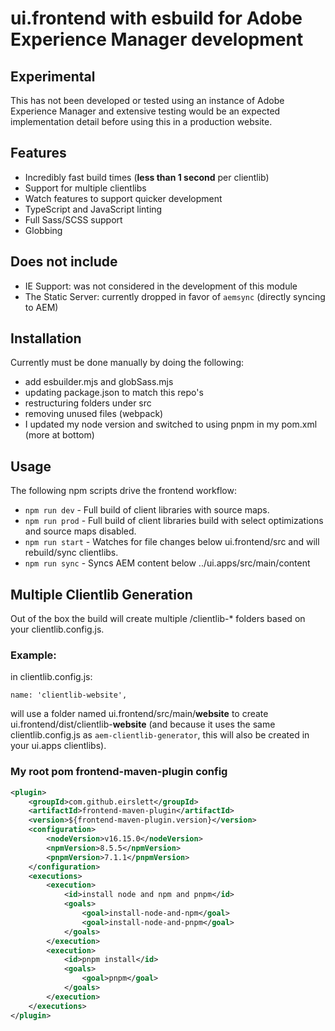 # ui.frontend with esbuild for Adobe Experience Manager development

## Experimental

This has not been developed or tested using an instance of Adobe Experience Manager and extensive testing would be an expected implementation detail before using this in a production website.

## Features

-   Incredibly fast build times (**less than 1 second** per clientlib)
-   Support for multiple clientlibs
-   Watch features to support quicker development
-   TypeScript and JavaScript linting
-   Full Sass/SCSS support
-   Globbing

## Does not include

-   IE Support: was not considered in the development of this module
-   The Static Server: currently dropped in favor of `aemsync` (directly syncing to AEM)

## Installation

Currently must be done manually by doing the following:

-   add esbuilder.mjs and globSass.mjs
-   updating package.json to match this repo's
-   restructuring folders under src
-   removing unused files (webpack)
-   I updated my node version and switched to using pnpm in my pom.xml (more at bottom)

## Usage

The following npm scripts drive the frontend workflow:

-   `npm run dev` - Full build of client libraries with source maps.
-   `npm run prod` - Full build of client libraries build with select optimizations and source maps disabled.
-   `npm run start` - Watches for file changes below ui.frontend/src and will rebuild/sync clientlibs.
-   `npm run sync` - Syncs AEM content below ../ui.apps/src/main/content

## Multiple Clientlib Generation

Out of the box the build will create multiple /clientlib-\* folders based on your clientlib.config.js.

### Example:

in clientlib.config.js:

`name: 'clientlib-website',`

will use a folder named ui.frontend/src/main/**website** to create ui.frontend/dist/clientlib-**website** (and because it uses the same clientlib.config.js as `aem-clientlib-generator`, this will also be created in your ui.apps clientlibs).

### My root pom frontend-maven-plugin config

```xml
<plugin>
    <groupId>com.github.eirslett</groupId>
    <artifactId>frontend-maven-plugin</artifactId>
    <version>${frontend-maven-plugin.version}</version>
    <configuration>
        <nodeVersion>v16.15.0</nodeVersion>
        <npmVersion>8.5.5</npmVersion>
        <pnpmVersion>7.1.1</pnpmVersion>
    </configuration>
    <executions>
        <execution>
            <id>install node and npm and pnpm</id>
            <goals>
                <goal>install-node-and-npm</goal>
                <goal>install-node-and-pnpm</goal>
            </goals>
        </execution>
        <execution>
            <id>pnpm install</id>
            <goals>
                <goal>pnpm</goal>
            </goals>
        </execution>
    </executions>
</plugin>
```
